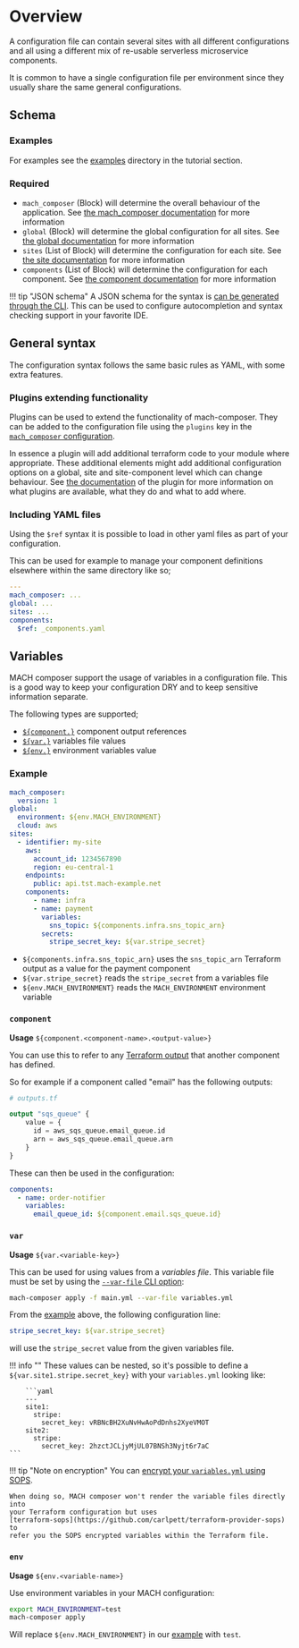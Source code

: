 # Overview

A configuration file can contain several sites with all different configurations
and all using a different mix of re-usable serverless microservice components.

It is common to have a single configuration file per environment since they
usually share the same general configurations.

## Schema

### Examples

For examples see the [examples](../../tutorial/examples/index.md) directory in
the tutorial section.

### Required

- `mach_composer` (Block) will determine the overall behaviour of
  the application. See [the mach_composer documentation](./mach_composer.md) 
  for more information
- `global` (Block) will determine the global configuration for all sites. See [the
  global documentation](./global.md) for more information
- `sites` (List of Block) will determine the configuration for 
  each site. See [the site documentation](./site.md) for more information
- `components` (List of Block) will determine the configuration for each
  component. See [the component documentation](./component.md) for more 
  information

!!! tip "JSON schema"
    A JSON schema for the syntax
    is [can be generated through the CLI](../cli/mach-composer_schema.md).
    This can be used to configure autocompletion and syntax checking
    support in your favorite IDE.

## General syntax

The configuration syntax follows the same basic rules as YAML, with some extra
features.

### Plugins extending functionality

Plugins can be used to extend the functionality of mach-composer. They can
be added to the configuration file using the `plugins` key in the
[`mach_composer` configuration](./mach_composer.md).

In essence a plugin will add additional terraform code to your module where
appropriate. These additional elements might add additional configuration
options on a global, site and site-component level which can change behaviour.
See [the documentation](../../plugins/index.md) of the
plugin for more information on what plugins are available, what they do and what
to add where.

### Including YAML files

Using the `$ref` syntax it is possible to load in other yaml files as part of 
your configuration.

This can be used for example to manage your component definitions elsewhere 
within the same directory like so;

```yaml
---
mach_composer: ...
global: ...
sites: ...
components:
  $ref: _components.yaml
```

## Variables

MACH composer support the usage of variables in a configuration file. This 
is a good way to keep your configuration DRY and to keep sensitive 
information separate.

The following types are supported;

- [`${component.}`](#component) component output references
- [`${var.}`](#var) variables file values
- [`${env.}`](#env) environment variables value

### Example

```yaml
mach_composer:
  version: 1
global:
  environment: ${env.MACH_ENVIRONMENT}
  cloud: aws
sites:
  - identifier: my-site
    aws:
      account_id: 1234567890
      region: eu-central-1
    endpoints:
      public: api.tst.mach-example.net
    components:
      - name: infra
      - name: payment
        variables:
          sns_topic: ${components.infra.sns_topic_arn}
        secrets:
          stripe_secret_key: ${var.stripe_secret}
```

- `${components.infra.sns_topic_arn}` uses the `sns_topic_arn` Terraform output
  as a value for the payment component
- `${var.stripe_secret}` reads the `stripe_secret` from a variables file
- `${env.MACH_ENVIRONMENT}` reads the `MACH_ENVIRONMENT` environment variable

### `component`
**Usage** `${component.<component-name>.<output-value>}`

You can use this to refer to any [Terraform output](https://www.terraform.io/docs/language/values/outputs.html) that another component has defined.

So for example if a component called "email" has the following outputs:

```terraform
# outputs.tf

output "sqs_queue" {
    value = {
      id = aws_sqs_queue.email_queue.id
      arn = aws_sqs_queue.email_queue.arn
    }
}
```

These can then be used in the configuration:

```yaml
components:
  - name: order-notifier
    variables:
      email_queue_id: ${component.email.sqs_queue.id}
```

### `var`
**Usage** `${var.<variable-key>}`

This can be used for using values from a *variables file*. This variable file must be set by using the [`--var-file` CLI option](../cli/mach-composer_apply.md#options):

```bash
mach-composer apply -f main.yml --var-file variables.yml
```

From the [example](#example) above, the following configuration line:
```yaml
stripe_secret_key: ${var.stripe_secret}
```

will use the `stripe_secret` value from the given variables file.

!!! info ""
    These values can be nested, so it's possible to define a
    `${var.site1.stripe.secret_key}` with your `variables.yml` looking like:
    
        ```yaml
        ---
        site1:
          stripe:
            secret_key: vRBNcBH2XuNvHwAoPdDnhs2XyeVMOT
        site2:
          stripe:
            secret_key: 2hzctJCLjyMjUL07BNSh3Nyjt6r7aC
    ```

!!! tip "Note on encryption"
    You can [encrypt your `variables.yml` using SOPS](../../howto/security/encrypt.md#encrypted-variables).

    When doing so, MACH composer won't render the variable files directly into
    your Terraform configuration but uses
    [terraform-sops](https://github.com/carlpett/terraform-provider-sops) to
    refer you the SOPS encrypted variables within the Terraform file.

### `env`
**Usage** `${env.<variable-name>}`

Use environment variables in your MACH configuration:

```bash
export MACH_ENVIRONMENT=test
mach-composer apply
```

Will replace `${env.MACH_ENVIRONMENT}` in our [example](#example) with `test`.



